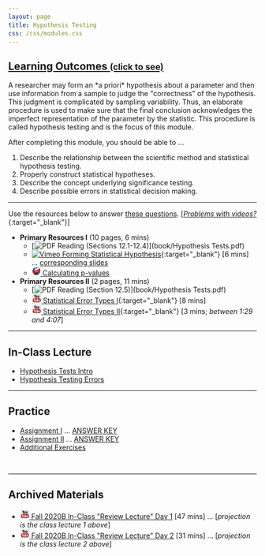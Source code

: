 ```yaml
---
layout: page
title: Hypothesis Testing
css: /css/modules.css
---
```


<div class="panel-group-ILOs">
  <div class="panel panel-default">
    <div class="panel-heading">
      <h2 class="panel-title">
        <a data-toggle="collapse" href="#ILOs">Learning Outcomes <small>(click to see)</small></a>
      </h2>
    </div>
    <div id="ILOs" class="panel-collapse collapse">
      <div class="panel-body">
A researcher may form an *a priori* hypothesis about a parameter and then use information from a sample to judge the "correctness" of the hypothesis. This judgment is complicated by sampling variability. Thus, an elaborate procedure is used to make sure that the final conclusion acknowledges the imperfect representation of the parameter by the statistic. This procedure is called hypothesis testing and is the focus of this module.

<p>After completing this module, you should be able to ...</p>

<ol>
  <li>Describe the relationship between the scientific method and statistical hypothesis testing.</li>
  <li>Properly construct statistical hypotheses.</li>
  <li>Describe the concept underlying significance testing.</li>
  <li>Describe possible errors in statistical decision making.</li>
</ol>
      </div>
    </div>
  </div>
</div>

----

Use the resources below to answer [these questions](Prep/HypTesting). [[*Problems with videos?*](../resources/FAQs/videos){:target="_blank"}]

* **Primary Resources I** (10 pages, 6 mins)
  * [![PDF](../img/pdf.png) Reading (Sections 12.1-12.4)](book/Hypothesis Tests.pdf)
  * [![Vimeo](../img/dhovid.png) Forming Statistical Hypothesis](https://vimeo.com/user45324800/hotest-hypotheses){:target="_blank"} [6 mins] ... [corresponding slides](PPT/HypTesting_PPT-hypotheses.pptx)
  * [![Web](../img/web.png) Calculating p-values](Explanations/Calc_pvalue_Z)
* **Primary Resources II** (2 pages, 11 mins)
  * [![PDF](../img/pdf.png) Reading (Section 12.5)](book/Hypothesis Tests.pdf)
  * [![YouTube](../img/youtube.png) Statistical Error Types I](https://www.youtube.com/watch?v=7mE-K_w1v90){:target="_blank"} [8 mins]
  * [![YouTube](../img/youtube.png) Statistical Error Types II](https://www.youtube.com/watch?v=OWn3Ko1WYTA){:target="_blank"} [3 mins; *between 1:29 and 4:07*]

----

## In-Class Lecture

* [Hypothesis Tests Intro](PPT/HypTesting_PPT-Lecture.pptx)
* [Hypothesis Testing Errors](PPT/HypTestingErrs_PPT-Lecture.pptx)

----

## Practice

* [Assignment I](CE/HypTesting_CE1) ... [ANSWER KEY](CE/KEY_HypTesting_CE1)
* [Assignment II](CE/HypTesting_CE2) ... [ANSWER KEY](CE/KEY_HypTesting_CE2)
* [Additional Exercises](CE/HypTesting_CE2)

&nbsp;

----

## Archived Materials

* [![YouTube](../img/youtube.png) Fall 2020B In-Class "Review Lecture" Day 1](https://youtu.be/0FQ-u95mhDQ) [47 mins] ... [*projection is the class lecture 1 above*]
* [![YouTube](../img/youtube.png) Fall 2020B In-Class "Review Lecture" Day 2](https://youtu.be/RKhHc40jnxE) [31 mins] ... [*projection is the class lecture 2 above*]

<!----
* [Old Lecture Slides](PPT/HypTesting_PPT_old.pptx)
--->
